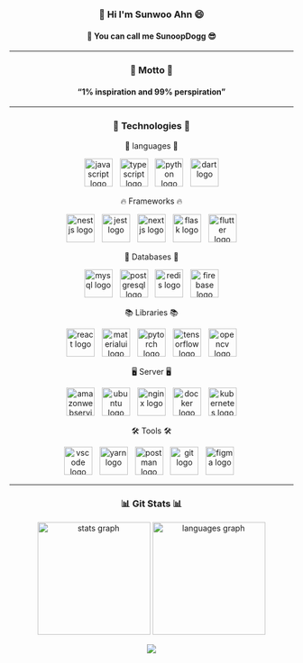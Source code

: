 <h3 align="center">
  👋 Hi I'm Sunwoo Ahn 😄
</h3>
<h4 align="center">
  🤟 You can call me SunoopDogg 😎
</h4>

---

<h3 align="center">
  👊 Motto 👊
</h3>
<h4 align="center">
  “1% inspiration and 99% perspiration”
</h4>

---

<h3 align="center">
  💪 Technologies 🧐
</h3>

<div align="center">
  <p>💬 languages 💬<p>
  <img src="https://skillicons.dev/icons?i=js" height="50" alt="javascript logo"  />
  <img width="5" />
  <img src="https://skillicons.dev/icons?i=ts" height="50" alt="typescript logo"  />
  <img width="5" />
  <img src="https://skillicons.dev/icons?i=py" height="50" alt="python logo"  />
  <img width="5" />
  <img src="https://skillicons.dev/icons?i=dart" height="50" alt="dart logo"  />
</div>

<div align="center">
  <p>🔥 Frameworks 🔥</p>
  <img src="https://skillicons.dev/icons?i=nestjs" height="50" alt="nestjs logo"  />
  <img width="5" />
  <img src="https://skillicons.dev/icons?i=jest" height="50" alt="jest logo"  />
  <img width="5" />
  <img src="https://skillicons.dev/icons?i=nextjs" height="50" alt="nextjs logo"  />
  <img width="5" />
  <img src="https://skillicons.dev/icons?i=flask" height="50" alt="flask logo"  />
  <img width="5" />
  <img src="https://skillicons.dev/icons?i=flutter" height="50" alt="flutter logo"  />
</div>

<div align="center">
  <p>💾 Databases 💾</p>
  <img src="https://skillicons.dev/icons?i=mysql" height="50" alt="mysql logo"  />
  <img width="5" />
  <img src="https://skillicons.dev/icons?i=postgres" height="50" alt="postgresql logo"  />
  <img width="5" />
  <img src="https://skillicons.dev/icons?i=redis" height="50" alt="redis logo"  />
  <img width="5" />
  <img src="https://skillicons.dev/icons?i=firebase" height="50" alt="firebase logo"  />
</div>

<div align="center">
  <p>📚 Libraries 📚</p>
  <img src="https://skillicons.dev/icons?i=react" height="50" alt="react logo"  />
  <img width="5" />
  <img src="https://skillicons.dev/icons?i=materialui" height="50" alt="materialui logo"  />
  <img width="5" />
  <img src="https://skillicons.dev/icons?i=pytorch" height="50" alt="pytorch logo"  />
  <img width="5" />
  <img src="https://skillicons.dev/icons?i=tensorflow" height="50" alt="tensorflow logo"  />
  <img width="5" />
  <img src="https://cdn.jsdelivr.net/gh/devicons/devicon/icons/opencv/opencv-original.svg" height="50" alt="opencv logo"  />
</div>

<div align="center">
  <p>🖥️ Server 🖥️</p>
  <img src="https://skillicons.dev/icons?i=aws" height="50" alt="amazonwebservices logo"  />
  <img width="5" />
  <img src="https://cdn.simpleicons.org/ubuntu/E95420" height="50" alt="ubuntu logo"  />
  <img width="5" />
  <img src="https://skillicons.dev/icons?i=nginx" height="50" alt="nginx logo"  />
  <img width="5" />
  <img src="https://skillicons.dev/icons?i=docker" height="50" alt="docker logo"  />
  <img width="5" />
  <img src="https://skillicons.dev/icons?i=kubernetes" height="50" alt="kubernetes logo"  />
</div>

<div align="center">
  <p>🛠 Tools 🛠</p>
  <img src="https://skillicons.dev/icons?i=vscode" height="50" alt="vscode logo"  />
  <img width="5" />
  <img src="https://cdn.jsdelivr.net/gh/devicons/devicon/icons/yarn/yarn-original.svg" height="50" alt="yarn logo"  />
  <img width="5" />
  <img src="https://skillicons.dev/icons?i=postman" height="50" alt="postman logo"  />
  <img width="5" />
  <img src="https://skillicons.dev/icons?i=git" height="50" alt="git logo"  />
  <img width="5" />
  <img src="https://skillicons.dev/icons?i=figma" height="50" alt="figma logo"  />
  <img width="5" />
</div>

---

<h3 align="center">
  📊 Git Stats 📊
</h3>
<div align="center">
  <img src="https://github-readme-stats.vercel.app/api?username=SunoopDogg&hide_title=false&hide_rank=false&show_icons=true&include_all_commits=false&count_private=true&disable_animations=false&theme=graywhite&locale=en&hide_border=false&order=1" height="200" alt="stats graph"  />
  <img src="https://github-readme-stats.vercel.app/api/top-langs?username=SunoopDogg&locale=en&hide_title=false&layout=donut&card_width=300&langs_count=5&theme=graywhite&hide_border=false&order=2" height="200" alt="languages graph"  />
</div>

<p></p>

<div align="center">
  <img src="http://mazassumnida.wtf/api/v2/generate_badge?boj=sunoo0210"/>
</div>

